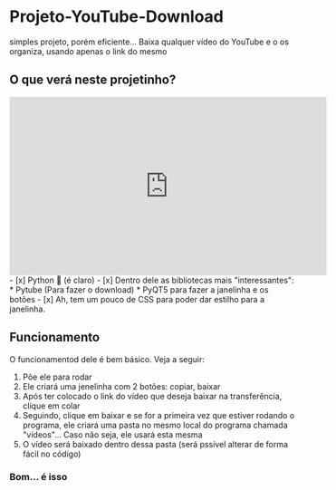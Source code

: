 # Projeto-YouTube-Download
 simples projeto, porém eficiente... Baixa qualquer vídeo do YouTube e o os organiza, usando apenas o link do mesmo 
 
## O que verá neste projetinho?
<iframe width="560" height="315" src="https://www.youtube.com/embed/SbzAe78vTdE" title="YouTube video player" frameborder="0" allow="accelerometer; autoplay; clipboard-write; encrypted-media; gyroscope; picture-in-picture" allowfullscreen></iframe>
- [x] Python 🐍 (é claro)
- [x] Dentro dele as bibliotecas mais "interessantes": 
* Pytube (Para fazer o download)
* PyQT5 para fazer a janelinha e os botões
- [x] Ah, tem um pouco de CSS para poder dar estilho para a janelinha.

## Funcionamento 
O funcionamentod dele é bem básico. Veja a seguir:
1. Põe ele para rodar 
2. Ele criará uma jenelinha com 2 botões: copiar, baixar
3. Após ter colocado o link do vídeo que deseja baixar na transferência, clique em colar 
4. Seguindo, clique em baixar e se for a primeira vez que estiver rodando o programa, ele criará uma pasta no mesmo local do programa chamada "vídeos"... Caso não seja, ele usará esta mesma
5. O vídeo será baixado dentro dessa pasta (será pssível alterar de forma fácil no código) 

### Bom... é isso
